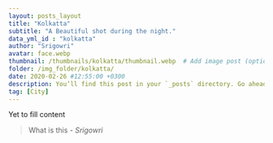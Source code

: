 ```yaml
---
layout: posts_layout
title: "Kolkatta"
subtitle: "A Beautiful shot during the night."
data_yml_id : "kolkatta"
author: "Srigowri"
avatar: face.webp
thumbnail: /thumbnails/kolkatta/thumbnail.webp  # Add image post (optional)
folder: /img_folder/kolkatta/
date: 2020-02-26 #12:55:00 +0300
description: You’ll find this post in your `_posts` directory. Go ahead and edit it and re-build the site to see your changes. # Add post description (optional)
tag: [City]
---
```

Yet to fill content


> What is this <cite>- Srigowri</cite>

